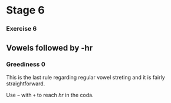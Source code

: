 # Stage 6

### Exercise 6

## Vowels followed by -hr

### Greediness 0

This is the last rule regarding regular vowel streting and it is fairly straightforward.

<!--separator-->

Use `~` with `+` to reach *hr* in the coda.
